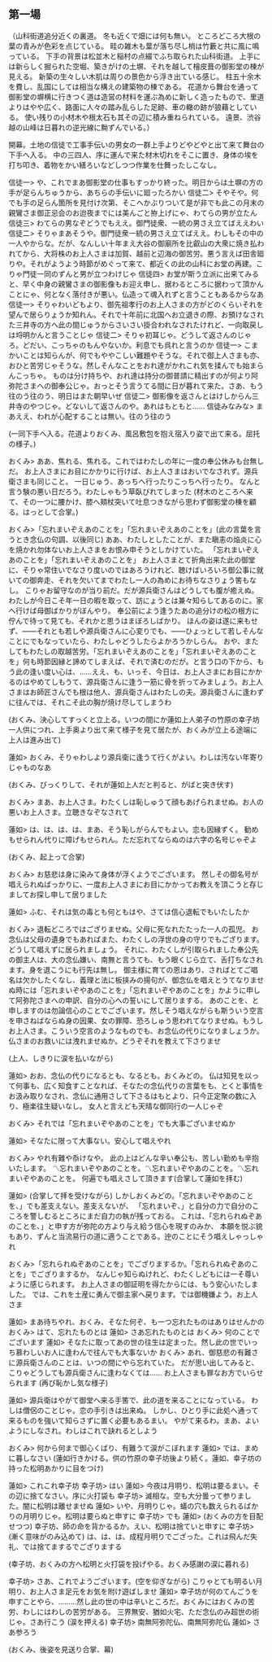 ## 第一場

（山科街道追分近くの裏道。
冬も近くで畑には何も無い。
ところどころ大根の葉の青みが色彩を点じている。
畦の雑木も葉が落ち尽し梢は竹藪と共に風に鳴っている。
下手の背景は松並木と稲村の点綴でふち取られた山科街道。
上手には新らしく掘られた空堀、築きがけの土塀、それを越して檜皮葺の御影堂の棟が見える。
新築の生々しい木肌は周りの景色から浮き出ている感じ。
柱五十余木を費し、乱国にしては相当な構えの建築物の棟である。
花道から舞台を通って御影堂の塀横に行きつく道は造営の材料を運ぶ為めに新しく造ったもので、里道よりはやや広く、路面に人々の踏み乱らした足跡、車の轍の跡が狼藉としている。
使い残りの小材木や根太石も其その辺に積み重ねられている。
遠景、渋谷越の山峰は日暮れの逆光線に黝ずんでいる。）

開幕。土地の信徒で工事手伝いの男女の一群上手よりどやどやと出て来て舞台の下手へ入る。
中の三四人、序に運んで来た材木切れをそこに置き、身体の埃を打ち叩き、着物をかい繕ろいなどしつつ作業を仕舞ったしこなし。

信徒一> や、これでまあ御影堂の仕事もすっかり終った。明日からは土塀の方の手が足らんちゅうから、あちらの手伝いに廻ったろかい
信徒二> そやそや。何でも手の足らん箇所を見付け次第、そこへかぶりついて是が非でも此この月末の親鸞さま御正忌会のお迨夜までには美んごと拵上げにゃ、わてらの男が立たん
信徒三> わてらの男なぞどうでもええ。御門徒衆、一統の男さえ立てばええわい
信徒二> そりゃまあそうや。御門徒衆一統の男さえ立てばええ。わしもその中の一人やからな。だが、なんしい十年まえ大谷の御廟所を比叡山の大衆に焼き払われてから、大将株のお上人さまは加賀、越前と辺海の御苦労。悪う言えば田舎廻りや。それがようよう時節がめぐって来て、都近くの此の山科にお堂の再建。こりゃ門徒一同のずんと男が立つわけじゃ
信徒四> お堂が斯う立派に出来てみると、早く中身の親鸞さまの御影像もお迎え申し、据わるところに据わって頂かんことにゃ、何となく落付きが悪い。仏造って魂入れずと言うこともあるからなあ
信徒一> そりゃわいどもより、御先祖孝行のお上人さまの方がどのくらいそれを望んで居らりょうか知れん。それで十年前に北国へお立退きの際、お預けなされた三井寺の方へ此の間じゅうからさいさい掛合われなされたけれど、一向取戻しは埒明かんと言うことじゃ
信徒二> そりゃ初耳じゃ。どうして返さんのじゃろ。どだい、こっちゃのもんやないか。利息でも呉れと言うのか
信徒一> こまかいことは知らんが、何でもややこしい難題やそうな。それで御上人さまも亦、おひと苦労じゃそうな。然しそんなことをおれ達がかれこれ気を揉んでも始まらんこっちゃ。
ものは分け持ちや、おれ達は持分の御普請に精出すのが何より阿弥陀さまへの御奉公じゃ。おっとそう言うてる間に日が暮れて来た。さあ、もう往のう往のう、明日はまた朝早いぜ
信徒二> 御影像を返さんとはけしからん三井寺のやつじゃ。どないして返さんのや。あれはもともと……
信徒みなみな> まあええ、われが心配することは無い。往のう往のう

<!-- playscript-monologue-begin -->
(一同下手へ入る。花道よりおくみ、風呂敷包を抱え宿入り姿で出て来る。屈托の様子。)
<!-- playscript-monologue-end -->

おくみ> ああ、焦れる、焦れる。これではわたしの年に一度の奉公休みも台無しだ。
お上人さまにお目にかかりに行けば、お上人さまはおいでなされず。源兵衛さまも同じこと。
一日じゅう、あっちへ行ったりこっちへ行ったり。
なんと言う験の悪い日だろう。わたしゃもう草臥びれてしまった
(材木のところへ来て、その一つに腰かけ、膝へ頬杖突いて吐息つきながら思わず御影堂の棟を顧る。はっとして合掌。)


おくみ>「忘れまいぞえあのことを」「忘れまいぞえあのことを」(此の言葉を言うとき念仏の句調、以後同じ)
ああ、わたしとしたことが、また瞋恚の焔炎に心を焼かれ勿体ないお上人さまをお恨み申そうとしかけていた。
「忘れまいぞえあのことを」「忘れまいぞえあのことを」
お上人さまとて折角出来た此の御堂に、そりゃ常住いでなさり度いのではあろうけれど、聴けばいろいろ御公事に就いての御奔走、それを欠いてまでわたし一人の為めにお待ちなさりょう筈もなし。
こりゃお留守なのが当り前だ。だが源兵衛さんはどうしても腹が癒えぬ。
わたしが今日こそ年一日の暇を取って、訪にょうとは兼々知らしてあるのに。家へ行けば母御ばかりがぼんやり。
奉公前によう逢うたあの追分けの松の根方に佇んで待って見ても、それかと思うはまぼろしばかり。
ほんの姿は遂に来もせず、――それとも若しや源兵衛さんに心変りでも、――ひょっとして若しそんなことにでもなっていたら、わたしゃどうしたらよかろうかしらん。
おや、またしてもわたしの取越苦労。「忘れまいぞえあのことを」「忘れまいぞえあのことを」何も時節因縁と諦めてしまえば、それで済むのだが。と言う口の下から、もう此の逢い度い心は、……ええ、も、いっそ、今日は、お上人さまにお目にかかるのはやめてしもうて、源兵衛さんに逢う一筋に骨を折ってみましょう。お上人さまはお師匠さんでも根は他人、源兵衛さんはわたしの夫。源兵衛さんに逢わずに往んでは、それこそ此の胸が焼け尽してしまうわ

<!-- playscript-monologue-begin -->
(おくみ、決心してすっくと立上る。いつの間にか蓮如上人弟子の竹原の幸子坊一人供につれ、上手奥より出て来て様子を見て居たが、おくみが立上る途端に上人は進み出て)
<!-- playscript-monologue-end -->

蓮如> おくみ、そりゃわしより源兵衛に逢うて行くがよい。わしは汚ない年寄りじゃものなあ

<!-- playscript-monologue-begin -->
(おくみ、びっくりして、それが蓮如上人だと判ると、がばと突き伏す)
<!-- playscript-monologue-end -->

おくみ> まあ、お上人さま。わたくしは恥しゅうて顔もあげられませぬ。お人の悪いお上人さま。立聴きなぞなされて

蓮如> は、は、は、は、まあ、そう恥しがらんでもよい。恋も因縁ずく。
勧めもせられん代りに障げもせられん。ただ忘れてならぬのは六字の名号じゃぞよ

<!-- playscript-monologue-begin -->
(おくみ、起上って合掌)
<!-- playscript-monologue-end -->

おくみ> お慈悲は身に染みて身体が浮くようでございます。
然しその御名号が唱えられぬばっかりに、一度お上人さまにお目にかかってお教えを頂こうと存じましてお探し申して居りました

蓮如> ふむ、それは気の毒とも何ともはや、さては信心退転でもいたしたか

おくみ> 退転どころではござりませぬ。父母に死なれたたった一人の孤児。
お念仏は父母の遺身でもあればまた、わたくしの浮世の身の守りでもござります。
どうして唱えずに居られましょう。
それに、わたくしが引取られました奉公先の御主人は、大の念仏嫌い、南無と言うても、もう眼くじら立て、舌打ちなされます。身を退こうにも行先は無し。
御主様に育ての恩はあり、さればとてご唱名は欠かしたくなし、義理と法に板挟みの揚句が、御念仏を唱えとうてなりませぬ時には「忘れまいぞやあのことを」「忘れまいぞやあのことを」かように申して阿弥陀さまへの申訳、自分の心への誓いにして居りまする。
あのことを、と申しますのは勿論信心のことでございます。然しそう唱えながらも斯ういう空言を申さねばならぬ身の因果、女の罪障、恐ろしゅう思われてなりませぬ。もうしお上人さま。こういう空言のようなものでも、お念仏の代りになりましょうか。仏さまのお救いには洩れませぬか。どうぞそれを教えて下さりませ

<!-- playscript-monologue-begin -->
(上人、しきりに涙を払いながら)
<!-- playscript-monologue-end -->

蓮如> おお、念仏の代りになるとも、なるとも。おくみどの。
仏は知見を以って何事も、広く知食すことなれば、そなたの念仏代りの言葉をも、とくと事情をお汲み取りなされ、念仏に通用さして下さるはもとより、只今正定聚の数に入り、極楽往生疑いなし。
女人と言えども天晴な御同行の一人じゃぞ

おくみ> それでは「忘れまいぞやあのことを」でも大事ございませぬか

蓮如> そなたに限って大事ない。安心して唱えやれ

おくみ> やれ有難や忝けなや。
此の上はどんな辛い奉公も、苦しい勤めも辛抱いたします。
〽忘れまいぞやあのことを。〽忘れまいぞやあのことを。〽忘れまいぞやあのことを。
何遍でも唱えさして頂きます(合掌して蓮如を拝む)

蓮如> (合掌して拝を受けながら) しかしおくみどの。「忘れまいぞやあのことを、」でも差支えない。差支えないが、
「忘れまいぞ、」と自分の力で自分のこころを警しむるところにまだ自力の執が残っておる。
これは、「忘れられぬぞあのことを、」と申す方が弥陀の方より与え給う信心を現すのみか、
本願を悦ぶ貌もあり、ずんと当流易行の道に適うことである。迚のことにそう唱えしゃっしゃれ

おくみ>「忘れられぬぞあのことを」でござりまするか。「忘れられぬぞあのことを」でござりまするか。
なんじゃ知らぬけれど、わたくしどもには一そ尊いように感じられます。
お上人さまの御証明を得たからには、もう安心いたしました。
では、これを土産に勇んで御主家へ戻ります。では御機嫌よう。お上人さま

蓮如> まあ待ちやれ、おくみ、そなた何ぞ、も一つ忘れたものはありはせんかの
おくみ> はて、忘れたものとは
蓮如> さあ忘れたものとは
おくみ> 何のことでございます
蓮如> そなたに取ってあの世の往生は定まった。然し此の世でいっち慕わしいお人に逢わんで往んでも大事ないか
おくみ> あれ、御慈悲の有難さに源兵衛さんのことは、いつの間にやら忘れていた。
だが思い出してみると、こりゃどうしても源兵衛さんに逢わなくては……
お上人さまも罪なお方でいらせられます (再び恥かし気な様子)

蓮如> 源兵衛はやがて御堂へ来る手筈で、此の道を来ることになっている。
わしは僧侶のことじゃ。恋の手引きは出来ぬ。
しかし、ひとり手に此処へ通って来るものを強いて知らさずに置く必要もあるまい。
やがて来るわ。まあ、よいようにしなされ。わしはこれで訣れるとしよう

おくみ> 何から何まで御心くばり、有難うて涙がこぼれます
蓮如> では、まめに暮しなさい (蓮如行きかける。供の竹原の幸子坊後より続く。蓮如、幸子坊の持った松明あかりに目をつけ)

蓮如> これこれ幸子坊
幸子坊> はい
蓮如> 今夜は月明り、松明は要るまい。その辺に捨てなさい。序に火打袋も
幸子坊> 滅相な。空も大分曇って参りました。闇に松明は離せませぬ
蓮如> いや、月明りじゃ。蟻の穴も数えられるばかりの月明りじゃ。松明は要らぬと申すに
幸子坊> でも
蓮如> (おくみの方を目配せつつ) 幸子坊、師の命を背かるるか。えい、松明は捨ていと申すに
幸子坊> (漸く意味がのみ込めて) は、は、は、成程月明りでござった。これは飛んだ失礼、では捨てまするでござりまする

<!-- playscript-monologue-begin -->
(幸子坊、おくみの方へ松明と火打袋を投げやる。おくみ感謝の涙に暮れる)
<!-- playscript-monologue-end -->

幸子坊> さあ、これでようございます。(空を仰ぎながら) こりゃとても明るい月明り、お上人さま足元をお気を附け遊ばしませ
蓮如> 幸子坊が何のてんごうを申すことやら、………然し此の世の中は辛いところだ。おくみにはおくみの苦労、わしにはわしの苦労がある。
三界無安、猶如火宅、ただ念仏のみ超世の術じゃ。さあ行こう
(涙を押える)
幸子坊> 南無阿弥陀仏、南無阿弥陀仏
蓮如> さあ参ろう

<!-- playscript-monologue-begin -->
(おくみ、後姿を見送り合掌、幕)
<!-- playscript-monologue-end -->

